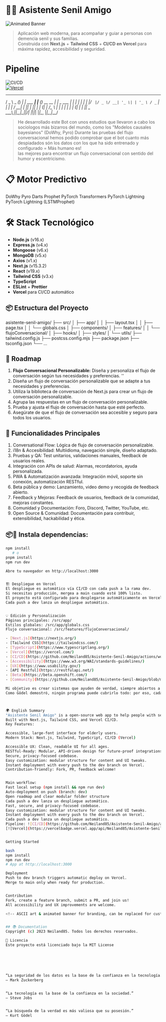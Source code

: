 # 🧑‍⚕️ Asistente Senil Amigo

![Animated Banner](https://readme-typing-svg.demolab.com?font=Fira+Code&pause=700&color=38BDF8&center=true&vCenter=true&width=480&lines=Automatizar+para+cuidar;Conversational+Flow+para+personas+reales;Next.js+%2B+Tailwind+%2F+Hecho+con+prop%C3%B3sito)

> Aplicación web moderna, para acompañar y guiar a personas con demencia senil y sus familias.  
> Construida con **Next.js** + **Tailwind CSS** + **CI/CD en Vercel** para máxima rapidez, accesibilidad y seguridad.


# Pipeline
![CI/CD](https://github.com/Neiland85/Asistente-Senil-Amigo/actions/workflows/ci.yml/badge.svg)  
[![Vercel](https://vercelbadge.vercel.app/api/Neiland85/Asistente-Senil-Amigo?style=flat)](https://asistente-senil-amigo.vercel.app/)


  ___        _     _           _     _             _           
 / _ \ _   _(_) __| | ___  ___| |__ (_)_ __   __ _| |_   _ ___ 
| | | | | | | |/ _` |/ _ \/ __| '_ \| | '_ \ / _` | | | | / __|
| |_| | |_| | | (_| |  __/\__ \ | | | | | | | (_| | | |_| \__ \
 \__\_\\__,_|_|\__,_|\___||___/_| |_|_|_| |_|\__, |_|\__,_|___/


                                                        
> He desarrollado este Bot con unos estudios que llevaron a cabo los sociologos más bizarros del mundo, como los "Modelos causales bayesianos" (DoWhy, Pyro)
> Durante las pruebas del flujo conversacional hemos podido comprobar que el bot cuanto más despiadados són los datos con los que ha sido entrenado y configurado = Más humano es!   
  las mejores para encontrar un flujo conversacional con sentido del humor y escentricismo.  



# 📋 Motor Predictivo
DoWhy 
Pyro 
Darts
Prophet
PyTorch 
Transformers
PyTorch Lightning 
PyTorch Lightning (LSTMProphet) 



# 🛠️ **Stack Tecnológico**

- **Node.js** (v16.x)
- **Express.js** (v4.x)
- **Mongoose** (v6.x)
- **MongoDB** (v5.x)
- **Axios** (v1.x)
- **Next.js** (v15.3.2)
- **React** (v19.x)
- **Tailwind CSS** (v3.x)
- **TypeScript**
- **ESLint** + **Prettier**
- **Vercel** para CI/CD automático



## 📦 **Estructura del Proyecto**
asistente-senil-amigo/
├── src/
│ ├── app/
│ │ ├── layout.tsx
│ │ ├── page.tsx
│ │ └── globals.css
│ ├── components/
│ ├── features/
│ │ └── flujoConversacional/
│ ├── hooks/
│ ├── styles/
│ └── utils/
├── tailwind.config.js
├── postcss.config.mjs
├── package.json
├── tsconfig.json
└── ...



## 🚦 Roadmap
1. **Flujo Conversacional Personalizable:** Diseña y personaliza el flujo de conversación según tus necesidades y preferencias.
 ''
1. Diseña un flujo de conversación personalizable que se adapte a tus necesidades y preferencias.
2. Utiliza la biblioteca de conversación de Next.js para crear un flujo de conversación personalizable.
3. Agrupa las respuestas en un flujo de conversación personalizable.
5. Prueba y ajusta el flujo de conversación hasta que esté perfecto.
4. Asegúrate de que el flujo de conversación sea accesible y seguro para todos los usuarios.

## 🌟 **Funcionalidades Principales**
 1. Conversational Flow: Lógica de flujo de conversación personalizable.
 2. i18n & Accesibilidad: Multiidioma, navegación simple, diseño adaptado.
 3. Pruebas y QA: Test unitarios, validaciones manuales, feedback de usuarios reales.
 4. Integración con APIs de salud: Alarmas, recordatorios, ayuda personalizada.
 5. PWA & Automatización avanzada: Integración móvil, soporte sin conexión, automatización RESTful.
 6. Beta pública y demo: Lanzamiento, video demo y recogida de feedback abierto.
 7. Feedback y Mejoras: Feedback de usuarios, feedback de la comunidad, mejoras constantes.
 8. Comunidad y Documentación: Foro, Discord, Twitter, YouTube, etc.
 9. Open Source & Comunidad: Documentación para contribuir, extensibilidad, hackabilidad y ética.



## 📦🔗 **Instala dependencias:**
```bash
npm install
   # o
pnpm install
npm run dev

Abre tu navegador en http://localhost:3000


🏗️ Despliegue en Vercel
El despliegue es automático vía CI/CD con cada push a la rama dev.
Si necesitas producción, mergea a main cuando esté 100% listo.
El proyecto está configurado para desplegarse automáticamente en Vercel (rama dev por defecto).
Cada push a dev lanza un despliegue automático.


💡 Edición y Personalización
Páginas principales: /src/app/
Estilos globales: /src/app/globals.css
Flujo conversacional: /src/features/flujoConversacional/

- [Next.js](https://nextjs.org/)
- [Tailwind CSS](https://tailwindcss.com/)
- [TypeScript](https://www.typescriptlang.org/)
- [Vercel](https://vercel.com/)
- [CI/CD](https://github.com/Neiland85/Asistente-Senil-Amigo/actions/workflows/ci.yml)
- [Accessibility](https://www.w3.org/WAI/standards-guidelines/)
- [UX](https://www.usability.gov/)
- [API Restful](https://restfulapi.net/)
- [Beta](https://beta.openshift.com/)
- [Community](https://github.com/Neiland85/Asistente-Senil-Amigo/blob/main/CONTRIBUTING.md)

Mi objetivo es crear sistemas que ayuden de verdad, siempre abiertos a ser mejorados, auditados y adaptados por personas con diferentes perspectivas.
Como Gödel demostró, ningún programa puede cubrirlo todo: por eso, cada línea de código es una invitación a cuestionar, aprender y colaborar.



🌍 English Summary
"Asistente Senil Amigo" is a open-source web app to help people with senile dementia and their families — focused on real utility and accessibility. 
Built with Next.js, Tailwind CSS, and Vercel CI/CD.
Key Features:

Accessible, large-font interface for elderly users.
Modern Stack: Next.js, Tailwind, TypeScript, CI/CD (Vercel)

Accessible UX: Clean, readable UI for all ages.
RESTful-Ready: Modular, API-driven design for future-proof integrations.
Secure, privacy-focused codebase.
Easy customization: modular structure for content and UI tweaks.
Instant deployment with every push to the dev branch on Vercel.
Contribution-friendly: Fork, PR, feedback welcome!


Main workflow:
Fast local setup (npm install && npm run dev)
Auto-deployment on push (branch: dev)
Open roadmap and clear modular folder structure
Cada push a dev lanza un despliegue automático.
Fast, secure, and privacy-focused codebase.
Easy customization: modular structure for content and UI tweaks.
Instant deployment with every push to the dev branch on Vercel.
Cada push a dev lanza un despliegue automático.
Pipeline: ![CI/CD](https://github.com/Neiland85/Asistente-Senil-Amigo/actions/workflows/ci.yml/badge.svg) 
[![Vercel](https://vercelbadge.vercel.app/api/Neiland85/Asistente-Senil-Amigo?style=flat)](https://asistente-senil-amigo.vercel.app/)


Getting Started

bash
npm install
npm run dev
# App at http://localhost:3000

Deployment
Push to dev branch triggers automatic deploy on Vercel.
Merge to main only when ready for production.


Contribution
Fork, create a feature branch, submit a PR, and join us!
All accessibility and UX improvements are welcome.

<!-- ASCII art & animated banner for branding, can be replaced for custom ones --> <p align="center"> <img src="https://readme-typing-svg.demolab.com?font=Fira+Code&pause=700&color=38BDF8&center=true&vCenter=true&width=450&lines=Automatizar+para+cuidar;Conversational+Flow+for+real+people;Open+source+%2F+Human+first+%2F+API+Restful" alt="Typing SVG" /> </p>


## 📚 Documentation
Copyright (c) 2023 Neiland85. Todos los derechos reservados.

📝 Licencia
Este proyecto está licenciado bajo la MIT License 






“La seguridad de los datos es la base de la confianza en la tecnología.”
— Mark Zuckerberg


“La tecnología es la base de la confianza en la sociedad.”
— Steve Jobs           


“La búsqueda de la verdad es más valiosa que su posesión.”
— Kurt Gödel

